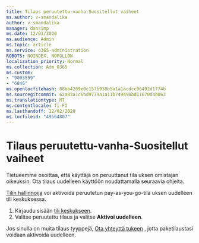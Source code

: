 ```yaml
---
title: Tilaus peruutettu-vanha-Suositellut vaiheet
ms.author: v-smandalika
author: v-smandalika
manager: dansimp
ms.date: 12/01/2020
ms.audience: Admin
ms.topic: article
ms.service: o365-administration
ROBOTS: NOINDEX, NOFOLLOW
localization_priority: Normal
ms.collection: Adm_O365
ms.custom:
- "9003559"
- "6846"
ms.openlocfilehash: 88bb4209e0c157b938b5a1a1acdcc96492d1774b
ms.sourcegitcommit: 62a83a1c6bd9779a1a11b749490bd11670d4b063
ms.translationtype: MT
ms.contentlocale: fi-FI
ms.lasthandoff: 12/02/2020
ms.locfileid: "49564807"
---
```

# <a name="subscription-cancelled---legacy---recommended-steps"></a>Tilaus peruutettu-vanha-Suositellut vaiheet

Tietueemme osoittaa, että käyttäjä on peruuttanut tila uksen omistajan oikeuksin. Ota tilaus uudelleen käyttöön noudattamalla seuraavia ohjeita.

[Tilin hallinnoija](https://docs.microsoft.com/azure/cost-management-billing/manage/billing-subscription-transfer?WT.mc_id=Portal-Microsoft_Azure_Support#whoisaa) voi aktivoida peruutetun pay-as-you-go-tila uksen uudelleen tili keskuksessa.

1. Kirjaudu sisään [tili keskukseen](https://account.azure.com/Subscriptions).
2. Valitse peruutettu tilaus ja valitse **Aktivoi uudelleen**.

Jos sinulla on muita tilaus tyyppejä, [Ota yhteyttä tukeen](https://ms.portal.azure.com/#blade/Microsoft_Azure_Support/HelpAndSupportBlade/overview) , jotta paketilaustasi voidaan aktivoida uudelleen.
